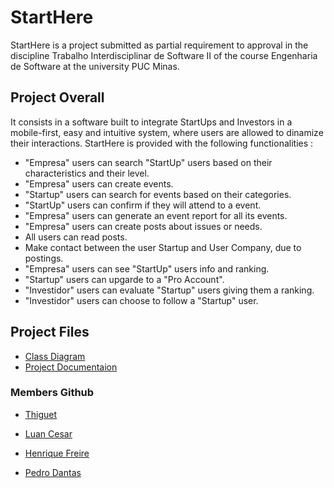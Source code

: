 # StartHere

StartHere is a project submitted as partial requirement to approval in the discipline Trabalho Interdisciplinar de Software II of the course Engenharia de Software at the university PUC Minas.

## Project Overall 

It consists in a software built to integrate StartUps and Investors in a mobile-first, easy and intuitive system, where users are allowed to dinamize their interactions. StartHere is provided with the following functionalities :
- "Empresa" users can search "StartUp" users based on their characteristics and their level. 
- "Empresa" users can create events.
- "Startup" users can search for events based on their categories.
- "StartUp" users can confirm if they will attend to a event.
- "Empresa" users can generate an event report for all its events.
- "Empresa" users can create posts about issues or needs.
- All users can read posts.
- Make contact between the user Startup and User Company, due to postings.
- "Empresa" users can see "StartUp" users info and ranking.
- "Startup" users can upgarde to a "Pro Account".
- "Investidor" users can evaluate "Startup" users giving them a ranking.
- "Investidor" users can choose to follow a "Startup" user.

## Project Files
- [Class Diagram][classDiagram]
- [Project Documentaion][projectDoc]

### Members Github
 - [Thiguet][thiguet]
 - [Luan Cesar][luan]
 - [Henrique Freire][henrique]
 - [Pedro Dantas][pedro]
 

   [classDiagram]: <https://drive.google.com/file/d/1IaSaMysFd4ZHIIGA2l68B6yuGSu9OrA-/view?usp=sharing>
   [projectDoc]: <https://docs.google.com/document/d/1kKxf7-M6hG3l_UiUrU-UBfgeEIbwf2IR_tPLGJmed5U/view>
   [thiguet]: <https://github.com/thiguet>   
   [luan]: <https://github.com/luancesar>
   [henrique]: <https://github.com/henriquefreire>
   [pedro]: <https://github.com/gitdopedrodantas>
